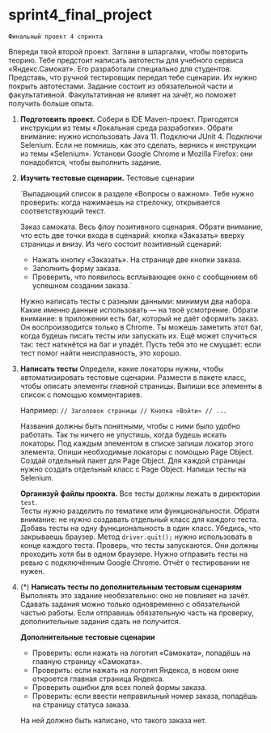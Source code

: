 # sprint4_final_project

    Финальный проект 4 спринта

Впереди твой второй проект. Загляни в шпаргалки, чтобы повторить теорию.
Тебе предстоит написать автотесты для учебного сервиса «Яндекс.Самокат».
Его разработали специально для студентов.
Представь, что ручной тестировщик передал тебе сценарии. Их нужно покрыть автотестами.
Задание состоит из обязательной части и факультативной.
Факультативная не влияет на зачёт, но поможет получить больше опыта.

1. **Подготовить проект.**
   Собери в IDE Maven-проект. Пригодятся инструкции из темы «Локальная среда разработки».
   Обрати внимание: нужно использовать Java 11. Подключи JUnit 4.
   Подключи Selenium. Если не помнишь, как это сделать, вернись к инструкции из темы «Selenium».
   Установи Google Chrome и Mozilla Firefox: они понадобятся, чтобы выполнить задание.

2. **Изучить тестовые сценарии.**
   Тестовые сценарии

   `Выпадающий список в разделе «Вопросы о важном».
   Тебе нужно проверить: когда нажимаешь на стрелочку, открывается соответствующий текст.

   Заказ самоката.
   Весь флоу позитивного сценария. Обрати внимание, что есть две точки входа в сценарий:
   кнопка «Заказать» вверху страницы и внизу.
   Из чего состоит позитивный сценарий:
   * Нажать кнопку «Заказать». На странице две кнопки заказа.
   * Заполнить форму заказа.
   * Проверить, что появилось всплывающее окно с сообщением об успешном создании заказа.`

   Нужно написать тесты с разными данными: минимум два набора.
   Какие именно данные использовать — на твоё усмотрение.
   Обрати внимание: в приложении есть баг, который не даёт оформить заказ. Он воспроизводится только в Chrome.
   Ты можешь заметить этот баг, когда будешь писать тесты или запускать их.
   Ещё может случиться так: тест наткнётся на баг и упадёт.
   Пусть тебя это не смущает: если тест помог найти неисправность, это хорошо.

3. **Написать тесты**
   Определи, какие локаторы нужны, чтобы автоматизировать тестовые сценарии.
   Размести в пакете класс, чтобы описать элементы главной страницы.
   Выпиши все элементы в список с помощью комментариев.

   Например:
   `// Заголовок страницы
   // Кнопка «Войти»
   // ...`

   Названия должны быть понятными, чтобы с ними было удобно работать.
   Так ты ничего не упустишь, когда будешь искать локаторы.
   Под каждым элементом в списке запиши локатор этого элемента.
   Опиши необходимые локаторы с помощью Page Object.
   Создай отдельный пакет для Page Object.
   Для каждой страницы нужно создать отдельный класс с Page Object.
   Напиши тесты на Selenium.

   **Организуй файлы проекта.**
   Все тесты должны лежать в директории `test`.    
   Тесты нужно разделить по тематике или функциональности.
   Обрати внимание: не нужно создавать отдельный класс для каждого теста.
   Добавь тесты на одну функциональность в один класс.
   Убедись, что закрываешь браузер. Метод `driver.quit();` нужно использовать в конце каждого теста.
   Проверь, что тесты запускаются. Они должны проходить хотя бы в одном браузере.
   Нужно отправить тесты на ревью с подключённым Google Chrome.
   Отчёт о тестировании не нужен.

4. (*) **Написать тесты по дополнительным тестовым сценариям**
   Выполнять это задание необязательно: оно не повлияет на зачёт.
   Сдавать задания можно только одновременно с обязательной частью работы.
   Если отправишь обязательную часть на проверку, дополнительные задания сдать не получится.

   **Дополнительные тестовые сценарии**
   * Проверить: если нажать на логотип «Самоката», попадёшь на главную страницу «Самоката».
   * Проверить: если нажать на логотип Яндекса, в новом окне откроется главная страница Яндекса.
   * Проверить ошибки для всех полей формы заказа.
   * Проверить: если ввести неправильный номер заказа, попадёшь на страницу статуса заказа.

   На ней должно быть написано, что такого заказа нет.
